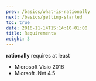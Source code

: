 ```yaml
---
prev: /basics/what-is-rationally
next: /basics/getting-started
toc: true
date: 2016-11-14T15:14:10+01:00
title: Requirements
weight: 3
---
```


**rationally** requires at least 

* Microsoft Visio 2016
* Micrsoft .Net 4.5
